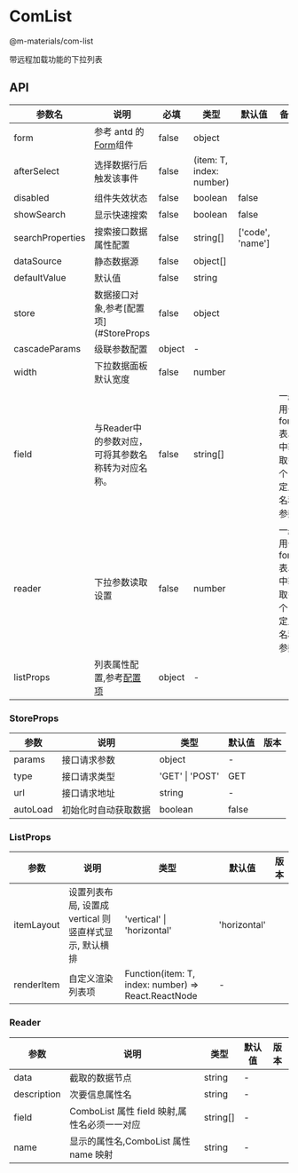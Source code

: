 # ComList

@m-materials/com-list

带远程加载功能的下拉列表

## API

| 参数名     | 说明                                                                                 | 必填 | 类型   | 默认值 | 备注 |
| --------- | ------------------------------------------------------------------------------------| ---- | ----- | ------ | ---- |
| form      |参考 antd 的[Form](<https://ant.design/components/form-cn/#Form.create(options)>)组件  | false | object|        |      |
| afterSelect|选择数据行后触发该事件                                                  | false| (item: T, index: number)  |      |      |
| disabled    |组件失效状态                                                                         | false  | boolean |  false|      |
| showSearch  |显示快速搜索                                                                         | false  | boolean |  false|      |
| searchProperties|搜索接口数据属性配置                                                 | false  | string\[] | \['code', 'name'] |      |
| dataSource  |静态数据源                                                                         | false  | object\[] |       |      |
| defaultValue|默认值                                                                            | false  | string |       |      |
| store  | 数据接口对象,参考[配置项](#StoreProps                                                     | false  | object |       |      |
| cascadeParams| 级联参数配置                                                                  | object     | -     |      |     |
| width  | 下拉数据面板默认宽度                                                                      | false  | number |       |      |
| field  | 与Reader中的参数对应，可将其参数名称转为对应名称。                              | false | string[] |      | 一般用于form表单中获取多个自定义名称参数|
| reader | 下拉参数读取设置                                                              | false  | number |      | 一般用于form表单中获取多个自定义名称参数|
| listProps | 列表属性配置,参考[配置项](#ListProps)                                         | object  | -   |      |               | 

### StoreProps

| 参数     | 说明                 | 类型            | 默认值 | 版本 |
| -------- | -------------------- | --------------- | ------ | ---- |
| params   | 接口请求参数         | object          | -      |      |
| type     | 接口请求类型         | 'GET' \| 'POST' | GET    |      |
| url      | 接口请求地址         | string          | -      |      |
| autoLoad | 初始化时自动获取数据 | boolean         | false  |      |
### ListProps

| 参数       | 说明                                                   | 类型                                                | 默认值       | 版本 |
| ---------- | ------------------------------------------------------ | --------------------------------------------------- | ------------ | ---- |
| itemLayout | 设置列表布局, 设置成 vertical 则竖直样式显示, 默认横排 | 'vertical' \| 'horizontal'                          | 'horizontal' |      |
| renderItem | 自定义渲染列表项                                       | Function(item: T, index: number) => React.ReactNode | -            |      |

### Reader

| 参数        | 说明                                         | 类型      | 默认值 | 版本 |
| ----------- | -------------------------------------------- | --------- | ------ | ---- |
| data        | 截取的数据节点                               | string    | -      |      |
| description | 次要信息属性名                               | string    | -      |      |
| field       | ComboList 属性 field 映射,属性名必须一一对应 | string\[] | -      |      |
| name        | 显示的属性名,ComboList 属性 name 映射        | string    | -      |      |